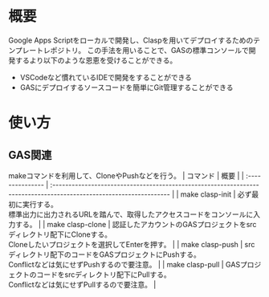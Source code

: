 # 概要
Google Apps Scriptをローカルで開発し、Claspを用いてデプロイするためのテンプレートレポジトリ。
この手法を用いることで、GASの標準コンソールで開発するより以下のような恩恵を受けることができる。
- VSCodeなど慣れているIDEで開発をすることができる
- GASにデプロイするソースコードを簡単にGit管理することができる

# 使い方
## GAS関連
makeコマンドを利用して、CloneやPushなどを行う。
| コマンド         | 概要                                                                                                                | 
| :--------------- | :------------------------------------------------------------------------------------------------------------------ | 
| make clasp-init  | 必ず最初に実行する。<br>標準出力に出力されるURLを踏んで、取得したアクセスコードをコンソールに入力する。                 | 
| make clasp-clone | 認証したアカウントのGASプロジェクトをsrcディレクトリ配下にCloneする。<br>Cloneしたいプロジェクトを選択してEnterを押す。 | 
| make clasp-push  | srcディレクトリ配下のコードをGASプロジェクトにPushする。<br>Conflictなどは気にせずPushするので要注意。                  | 
| make clasp-pull  | GASプロジェクトのコードをsrcディレクトリ配下にPullする。<br>Conflictなどは気にせずPullするので要注意。                  | 

